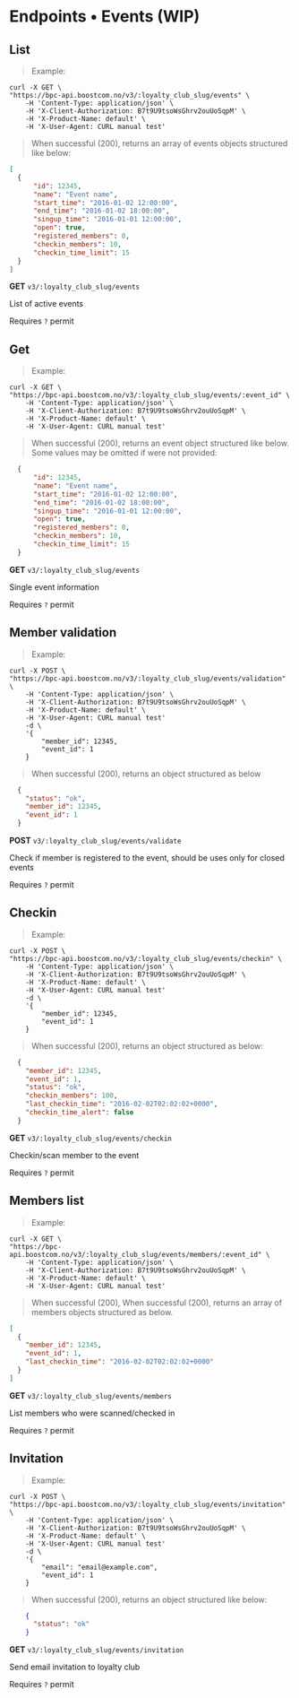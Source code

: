 # Endpoints &bull; Events (WIP)

## <a name="v3-events-list"></a> List

> Example:

```shell
curl -X GET \
"https://bpc-api.boostcom.no/v3/:loyalty_club_slug/events" \
    -H 'Content-Type: application/json' \
    -H 'X-Client-Authorization: B7t9U9tsoWsGhrv2ouUoSqpM' \
    -H 'X-Product-Name: default' \
    -H 'X-User-Agent: CURL manual test'
```

> When successful (200), returns an array of events objects structured like below:

```json
[
  {
      "id": 12345,
      "name": "Event name",
      "start_time": "2016-01-02 12:00:00",
      "end_time": "2016-01-02 18:00:00",
      "singup_time": "2016-01-01 12:00:00",
      "open": true,
      "registered_members": 0,
      "checkin_members": 10,
      "checkin_time_limit": 15
  }
]
``` 

**GET** `v3/:loyalty_club_slug/events`

List of active events

<aside class="notice">
Requires <code>?</code> permit
</aside>

## <a name="v3-event-get"></a> Get

> Example:

```shell
curl -X GET \
"https://bpc-api.boostcom.no/v3/:loyalty_club_slug/events/:event_id" \
    -H 'Content-Type: application/json' \
    -H 'X-Client-Authorization: B7t9U9tsoWsGhrv2ouUoSqpM' \
    -H 'X-Product-Name: default' \
    -H 'X-User-Agent: CURL manual test'
```

> When successful (200), returns an event object structured like below. Some values may be omitted if were not provided:

```json
  {
      "id": 12345,
      "name": "Event name",
      "start_time": "2016-01-02 12:00:00",
      "end_time": "2016-01-02 18:00:00",
      "singup_time": "2016-01-01 12:00:00",
      "open": true,
      "registered_members": 0,
      "checkin_members": 10,
      "checkin_time_limit": 15
  }
``` 

**GET** `v3/:loyalty_club_slug/events`

Single event information

<aside class="notice">
Requires <code>?</code> permit
</aside>

## <a name="v3-events-validate-member"></a> Member validation

> Example:

```shell
curl -X POST \
"https://bpc-api.boostcom.no/v3/:loyalty_club_slug/events/validation" \
    -H 'Content-Type: application/json' \
    -H 'X-Client-Authorization: B7t9U9tsoWsGhrv2ouUoSqpM' \
    -H 'X-Product-Name: default' \
    -H 'X-User-Agent: CURL manual test'
    -d \
    '{
        "member_id": 12345,
        "event_id": 1
    }
```

> When successful (200), returns an object structured as below

```json
  {
    "status": "ok",
    "member_id": 12345,
    "event_id": 1
  }
``` 

**POST** `v3/:loyalty_club_slug/events/validate`

Check if member is registered to the event, should be uses only for closed events

<aside class="notice">
Requires <code>?</code> permit
</aside>

## <a name="v3-events-checkin-member"></a> Checkin

> Example:

```shell
curl -X POST \
"https://bpc-api.boostcom.no/v3/:loyalty_club_slug/events/checkin" \
    -H 'Content-Type: application/json' \
    -H 'X-Client-Authorization: B7t9U9tsoWsGhrv2ouUoSqpM' \
    -H 'X-Product-Name: default' \
    -H 'X-User-Agent: CURL manual test'
    -d \
    '{
        "member_id": 12345,
        "event_id": 1
    }
```

> When successful (200), returns an object structured as below:


```json
  {
    "member_id": 12345,
    "event_id": 1,
    "status": "ok",
    "checkin_members": 100,
    "last_checkin_time": "2016-02-02T02:02:02+0000",
    "checkin_time_alert": false
  }
``` 

**GET** `v3/:loyalty_club_slug/events/checkin`

Checkin/scan member to the event

<aside class="notice">
Requires <code>?</code> permit
</aside>

## <a name="v3-events-members-list"></a> Members list

> Example:

```shell
curl -X GET \
"https://bpc-api.boostcom.no/v3/:loyalty_club_slug/events/members/:event_id" \
    -H 'Content-Type: application/json' \
    -H 'X-Client-Authorization: B7t9U9tsoWsGhrv2ouUoSqpM' \
    -H 'X-Product-Name: default' \
    -H 'X-User-Agent: CURL manual test'
```

> When successful (200), When successful (200), returns an array of members objects structured as below.


```json
[
  {
    "member_id": 12345,
    "event_id": 1,
    "last_checkin_time": "2016-02-02T02:02:02+0000"
  }
]
``` 

**GET** `v3/:loyalty_club_slug/events/members`

List members who were scanned/checked in

<aside class="notice">
Requires <code>?</code> permit
</aside>

## <a name="v3-events-invitation"></a> Invitation

> Example:

```shell
curl -X POST \
"https://bpc-api.boostcom.no/v3/:loyalty_club_slug/events/invitation" \
    -H 'Content-Type: application/json' \
    -H 'X-Client-Authorization: B7t9U9tsoWsGhrv2ouUoSqpM' \
    -H 'X-Product-Name: default' \
    -H 'X-User-Agent: CURL manual test'
    -d \
    '{
        "email": "email@example.com",
        "event_id": 1
    }
```

> When successful (200), returns an object structured like below:

```json
    {
      "status": "ok"
    }
``` 

**GET** `v3/:loyalty_club_slug/events/invitation`

Send email invitation to loyalty club

<aside class="notice">
Requires <code>?</code> permit
</aside>